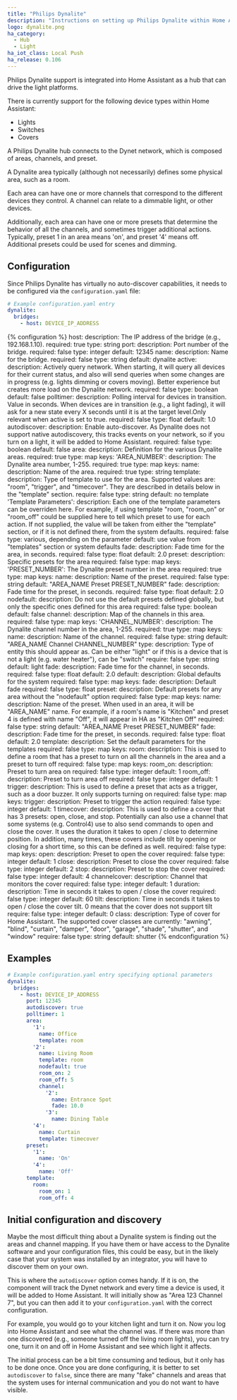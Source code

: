 ```yaml
---
title: "Philips Dynalite"
description: "Instructions on setting up Philips Dynalite within Home Assistant."
logo: dynalite.png
ha_category:
  - Hub
  - Light
ha_iot_class: Local Push
ha_release: 0.106
---
```


Philips Dynalite support is integrated into Home Assistant as a hub that can drive the light platforms. 

There is currently support for the following device types within Home Assistant:

- Lights
- Switches
- Covers

A Philips Dynalite hub connects to the Dynet network, which is composed of areas, channels, and preset. 

A Dynalite area typically (although not necessarily) defines some physical area, such as a room. 

Each area can have one or more channels that correspond to the different devices they control. A channel can relate to a dimmable light, or other devices.

Additionally, each area can have one or more presets that determine the behavior of all the channels, and sometimes trigger additional actions. Typically, preset 1 in an area means 'on', and preset '4' means off. Additional presets could be used for scenes and dimming.

## Configuration

Since Philips Dynalite has virtually no auto-discover capabilities, it needs to be configured via the `configuration.yaml` file:

```yaml
# Example configuration.yaml entry
dynalite:
  bridges:
    - host: DEVICE_IP_ADDRESS
```

{% configuration %}
host:
  description: The IP address of the bridge (e.g., 192.168.1.10).
  required: true
  type: string
port:
  description: Port number of the bridge.
  required: false
  type: integer
  default: 12345
name:
  description: Name for the bridge.
  required: false
  type: string
  default: dynalite
active:
  description: Actively query network. When starting, it will query all devices for their current status, and also will send queries when some changes are in progress (e.g. lights dimming or covers moving). Better experience but creates more load on the Dynalite network.
  required: false
  type: boolean
  default: false
polltimer:
  description: Polling interval for devices in transition. Value in seconds. When devices are in transition (e.g., a light fading), it will ask for a new state every X seconds until it is at the target level.Only relevant when active is set to true.
  required: false
  type: float
  default: 1.0
autodiscover:
  description: Enable auto-discover. As Dynalite does not support native autodiscovery, this tracks events on your network, so if you turn on a light, it will be added to Home Assistant.
  required: false
  type: boolean
  default: false
area:
  description: Definition for the various Dynalite areas.
  required: true
  type: map
  keys:
    'AREA_NUMBER':
      description: The Dynalite area number, 1-255.
      required: true
      type: map
      keys:
        name:
          description: Name of the area.
          required: true
          type: string
        template:
          description: Type of template to use for the area. Supported values are: \"room\", \"trigger\", and \"timecover\". They are described in details below in the \"template\" section.
          require: false
          type: string
          default: no template
        'Template Parameters':
          description: Each one of the template parameters can be overriden here. For example, if using template \"room\, \"room_on\" or \"room_off\" could be supplied here to tell which preset to use for each action. If not supplied, the value will be taken from either the \"template\" section, or if it is not defined there, from the system defaults.
          required: false
          type: various, depending on the parameter
          default: use value from \"templates\" section or system defaults
        fade:
          description: Fade time for the area, in seconds.
          required: false
          type: float
          default: 2.0
        preset:
          description: Specific presets for the area
          required: false
          type: map
          keys:
            'PRESET_NUMBER':
              The Dynalite preset number in the area
              required: true
              type: map
              keys:
                name:
                  description: Name of the preset.
                  required: false
                  type: string
                  default: \"AREA_NAME Preset PRESET_NUMBER\"
                fade:
                  description: Fade time for the preset, in seconds.
                  required: false
                  type: float
                  default: 2.0
        nodefault:
          description: Do not use the default presets defined globally, but only the specific ones defined for this area
          required: false
          type: boolean
          default: false
        channel:
          description: Map of the channels in this area.
          required: false
          type: map
          keys:
            'CHANNEL_NUMBER':
              description: The Dynalite channel number in the area, 1-255.
              required: true
              type: map
              keys:
                name:
                  description: Name of the channel.
                  required: false
                  type: string
                  default: \"AREA_NAME Channel CHANNEL_NUMBER\"
                type:
                  description: Type of entity this should appear as. Can be either "light" or if this is a device that is not a light (e.g. water heater"), can be "switch"
                  require: false
                  type: string
                  default: light
                fade:
                  description: Fade time for the channel, in seconds.
                  required: false
                  type: float
                  default: 2.0
default:
  description: Global defaults for the system
  required: false
  type: map
  keys:
    fade:
      description: Default fade
      required: false
      type: float
preset:
  description: Default presets for any area without the \"nodefault\" option
  required: false
  type: map
  keys:
    name:
      description: Name of the preset. When used in an area, it will be \"AREA_NAME\" name. For example, if a room's name is 
      \"Kitchen\" and preset 4 is defined with name \"Off\", it will appear in HA as \"Kitchen Off\"
      required: false
      type: string
      default: \"AREA_NAME Preset PRESET_NUMBER\"
    fade:
      description: Fade time for the preset, in seconds.
      required: false
      type: float
      default: 2.0
template:
  description: Set the default parameters for the templates
  required: false
  type: map
  keys:
    room:
      description: This is used to define a room that has a preset to turn on all the channels in the area and a preset to turn off
      required: false
      type: map
      keys:
        room_on:
          description: Preset to turn area on
          required: false
          type: integer
          default: 1
        room_off:
          description: Preset to turn area off
          required: false
          type: integer
          default: 1
  trigger:
    description: This is used to define a preset that acts as a trigger, such as a door buzzer. It only supports turning on
    required: false
    type: map
    keys:
      trigger:
        description: Preset to trigger the action
        required: false
        type: integer
        default: 1
  timecover:
    description: This is used to define a cover that has 3 presets: open, close, and stop. Potentially can also use a channel that some systems (e.g. Control4) use to also send commands to open and close the cover. It uses the duration it takes to open / close to determine position. In addition, many times, these covers include tilt by opening or closing for a short time, so this can be defined as well.
    required: false
    type: map
    keys:
      open:
        description: Preset to open the cover
        required: false
        type: integer
        default: 1
      close:
        description: Preset to close the cover
        required: false
        type: integer
        default: 2
      stop:
        description: Preset to stop the cover
        required: false
        type: integer
        default: 4
      channelcover:
        description: Channel that monitors the cover
        required: false
        type: integer
        default: 1
      duration:
        description: Time in seconds it takes to open / close the cover
        required: false
        type: integer
        default: 60
      tilt:
        description: Time in seconds it takes to open / close the cover tilt. 0 means that the cover does not support tilt
        require: false
        type: integer
        default: 0
      class:
        description: Type of cover for Home Assistant. The supported cover classes are currently: \"awning\", \"blind\", \"curtain\", \"damper\", \"door\", \"garage\", \"shade\", \"shutter\", and \"window\"
        require: false
        type: string
        default: shutter
{% endconfiguration %}

## Examples

```yaml
# Example configuration.yaml entry specifying optional parameters
dynalite:
  bridges:
    - host: DEVICE_IP_ADDRESS
      port: 12345
      autodiscover: true
      polltimer: 1
      area:
        '1':
          name: Office
          template: room
        '2':
          name: Living Room
          template: room
          nodefault: true
          room_on: 2
          room_off: 5
          channel:
            '2': 
              name: Entrance Spot
              fade: 10.0
            '3': 
              name: Dining Table
        '4':
          name: Curtain
          template: timecover
      preset:
        '1':
          name: 'On'
        '4':
          name: 'Off'
      template:
        room:
          room_on: 1
          room_off: 4
```

## Initial configuration and discovery

Maybe the most difficult thing about a Dynalite system is finding out the areas and channel mapping. If you have them or have access to the Dynalite software and your configuration files, this could be easy,
but in the likely case that your system was installed by an integrator, you will have to discover them on your own.

This is where the `autodiscover` option comes handy. If it is on, the component will track the Dynet network and every time a device is used, it will be added to Home Assistant. It will initially show as "Area 123 Channel 7", but you can then add it to your `configuration.yaml` with the correct configuration.

For example, you would go to your kitchen light and turn it on. Now you log into Home Assistant and see what the channel was. If there was more than one discovered (e.g., someone turned off the living room lights), you can try one, turn it on and off in Home Assistant and see which light it affects.

The initial process can be a bit time consuming and tedious, but it only has to be done once. Once you are done configuring, it is better to set `autodiscover` to `false`, since there are many "fake" channels and areas that the system uses for internal communication and you do not want to have visible.
